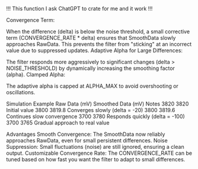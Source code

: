 !!! This function I ask ChatGPT to crate for me and it work !!!

Convergence Term:

When the difference (delta) is below the noise threshold, a small corrective term (CONVERGENCE_RATE * delta) ensures that SmoothData slowly approaches RawData.
This prevents the filter from "sticking" at an incorrect value due to suppressed updates.
Adaptive Alpha for Large Differences:

The filter responds more aggressively to significant changes (delta > NOISE_THRESHOLD) by dynamically increasing the smoothing factor (alpha).
Clamped Alpha:

The adaptive alpha is capped at ALPHA_MAX to avoid overshooting or oscillations.


Simulation Example
Raw Data (mV)	Smoothed Data (mV)	Notes
3820	3820	Initial value
3800	3819.8	Converges slowly (delta = -20)
3800	3819.6	Continues slow convergence
3700	3780	Responds quickly (delta = -100)
3700	3765	Gradual approach to real value

Advantages
Smooth Convergence: The SmoothData now reliably approaches RawData, even for small persistent differences.
Noise Suppression: Small fluctuations (noise) are still ignored, ensuring a clean output.
Customizable Convergence Rate: The CONVERGENCE_RATE can be tuned based on how fast you want the filter to adapt to small differences.
